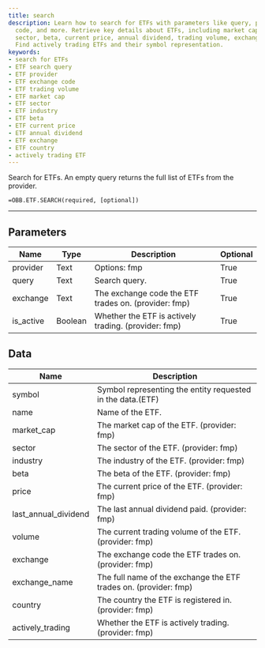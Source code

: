 ```yaml
---
title: search
description: Learn how to search for ETFs with parameters like query, provider, exchange
  code, and more. Retrieve key details about ETFs, including market cap, industry,
  sector, beta, current price, annual dividend, trading volume, exchange, and country.
  Find actively trading ETFs and their symbol representation.
keywords: 
- search for ETFs
- ETF search query
- ETF provider
- ETF exchange code
- ETF trading volume
- ETF market cap
- ETF sector
- ETF industry
- ETF beta
- ETF current price
- ETF annual dividend
- ETF exchange
- ETF country
- actively trading ETF
---
```


<!-- markdownlint-disable MD041 -->

Search for ETFs.  An empty query returns the full list of ETFs from the provider.

```excel wordwrap
=OBB.ETF.SEARCH(required, [optional])
```

---

## Parameters

| Name | Type | Description | Optional |
| ---- | ---- | ----------- | -------- |
| provider | Text | Options: fmp | True |
| query | Text | Search query. | True |
| exchange | Text | The exchange code the ETF trades on. (provider: fmp) | True |
| is_active | Boolean | Whether the ETF is actively trading. (provider: fmp) | True |

## Data

| Name | Description |
| ---- | ----------- |
| symbol | Symbol representing the entity requested in the data.(ETF)  |
| name | Name of the ETF.  |
| market_cap | The market cap of the ETF. (provider: fmp) |
| sector | The sector of the ETF. (provider: fmp) |
| industry | The industry of the ETF. (provider: fmp) |
| beta | The beta of the ETF. (provider: fmp) |
| price | The current price of the ETF. (provider: fmp) |
| last_annual_dividend | The last annual dividend paid. (provider: fmp) |
| volume | The current trading volume of the ETF. (provider: fmp) |
| exchange | The exchange code the ETF trades on. (provider: fmp) |
| exchange_name | The full name of the exchange the ETF trades on. (provider: fmp) |
| country | The country the ETF is registered in. (provider: fmp) |
| actively_trading | Whether the ETF is actively trading. (provider: fmp) |
